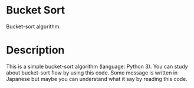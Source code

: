 # Bucket Sort
Bucket-sort algorithm.

# Description
This is a simple bucket-sort algorithm (language: Python 3). You can study about bucket-sort flow by using this code.
Some message is written in Japanese but maybe you can understand what it say by reading this code.
